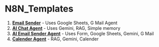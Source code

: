 # N8N_Templates

1. **[Email Sender](https://github.com/Ramla-Eman/N8N_Templates/blob/main/email_sender)** - Uses Google Sheets, G Mail Agent
2. **[AI Chat Agent](https://github.com/Ramla-Eman/N8N_Templates/blob/main/AI_Chat_Agent)** - Uses Gemini, RAG, Simple memory
3. **[AI Email Sender Agent](https://github.com/Ramla-Eman/N8N_Templates/blob/main/AI%20Email%20Sender%20Agent)** - Uses Form, Google Sheets, Gemini, G Mail
4. **[Calender Agent](https://github.com/Ramla-Eman/N8N_Templates/blob/main/calender-agent)** - RAG, Gemini, Calender
